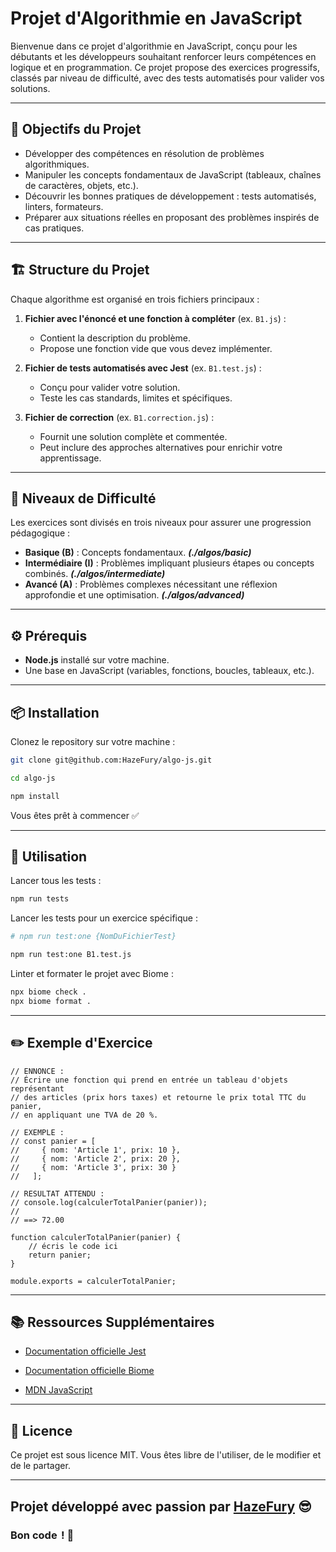 <!-- # Algo JS par HazeFury

Ce repo contient des exercices d'algorithmie pour 3 niveaux différents (basique /intermédiaire / avancé)

## Comment l'installer ? 

- cloner ce repo 
- placer-vous dans le dossier du projet
- installer les dépendances avec la commande : `npm install`
- vous êtes prêt à coder :) 

## Comment l'utiliser ? 

Commencez par ouvrir le fichier d'un algo dans votre IDE préféré puis, après avoir lu la consigne, modifier le contenu de la fonction

![exemple-algo-B1](assets/image-1.png)

Pour lancer les tests de tous les algos (sur tout les fichiers) : `npm run tests` 

Pour lancer le les test sur un seul fichier : `npm run test:one {NomDuFichierTest}` 
exemple : `npm run test:one B1.test.js`

 -->
# Projet d'Algorithmie en JavaScript

Bienvenue dans ce projet d'algorithmie en JavaScript, conçu pour les débutants et les développeurs souhaitant renforcer leurs compétences en logique et en programmation. Ce projet propose des exercices progressifs, classés par niveau de difficulté, avec des tests automatisés pour valider vos solutions.

---

## 🧩 **Objectifs du Projet**

- Développer des compétences en résolution de problèmes algorithmiques.
- Manipuler les concepts fondamentaux de JavaScript (tableaux, chaînes de caractères, objets, etc.).
- Découvrir les bonnes pratiques de développement : tests automatisés, linters, formateurs.
- Préparer aux situations réelles en proposant des problèmes inspirés de cas pratiques.

---

## 🏗️ **Structure du Projet**

Chaque algorithme est organisé en trois fichiers principaux :

1. **Fichier avec l'énoncé et une fonction à compléter** (ex. `B1.js`) :
   - Contient la description du problème.
   - Propose une fonction vide que vous devez implémenter.
   
2. **Fichier de tests automatisés avec Jest** (ex. `B1.test.js`) :
   - Conçu pour valider votre solution.
   - Teste les cas standards, limites et spécifiques.

3. **Fichier de correction** (ex. `B1.correction.js`) :
   - Fournit une solution complète et commentée.
   - Peut inclure des approches alternatives pour enrichir votre apprentissage.

---

## 🚦 **Niveaux de Difficulté**

Les exercices sont divisés en trois niveaux pour assurer une progression pédagogique :

- **Basique (B)** : Concepts fondamentaux. ***(./algos/basic)***
- **Intermédiaire (I)** : Problèmes impliquant plusieurs étapes ou concepts combinés. ***(./algos/intermediate)***
- **Avancé (A)** : Problèmes complexes nécessitant une réflexion approfondie et une optimisation. ***(./algos/advanced)***

---

## ⚙️ **Prérequis**

- **Node.js** installé sur votre machine.
- Une base en JavaScript (variables, fonctions, boucles, tableaux, etc.).

---

## 📦 **Installation**

 Clonez le repository sur votre machine :

   ```BASH
   git clone git@github.com:HazeFury/algo-js.git

   cd algo-js

   npm install
   ```



Vous êtes prêt à commencer ✅

---

## 🚀 **Utilisation**

Lancer tous les tests :
```bash
npm run tests
```

Lancer les tests pour un exercice spécifique :
```bash
# npm run test:one {NomDuFichierTest}

npm run test:one B1.test.js
```

Linter et formater le projet avec Biome :
```bash
npx biome check .
npx biome format .
```
---

## ✏️ **Exemple d'Exercice**

```JS
// ENNONCE :
// Écrire une fonction qui prend en entrée un tableau d'objets représentant
// des articles (prix hors taxes) et retourne le prix total TTC du panier,
// en appliquant une TVA de 20 %.

// EXEMPLE :
// const panier = [
//     { nom: 'Article 1', prix: 10 },
//     { nom: 'Article 2', prix: 20 },
//     { nom: 'Article 3', prix: 30 }
//   ];

// RESULTAT ATTENDU :
// console.log(calculerTotalPanier(panier));
//
// ==> 72.00

function calculerTotalPanier(panier) {
	// écris le code ici
	return panier;
}

module.exports = calculerTotalPanier;

```
---

## 📚 **Ressources Supplémentaires**

-  [Documentation officielle Jest](https://jestjs.io/)

- [Documentation officielle Biome](https://biomejs.dev/)

- [MDN JavaScript](https://developer.mozilla.org/fr/docs/Web/JavaScript)

--- 
## 📜 **Licence**

Ce projet est sous licence MIT. Vous êtes libre de l'utiliser, de le modifier et de le partager.

---

## Projet développé avec passion par **[HazeFury](https://github.com/HazeFury)** 😎
### Bon code  ! 🎉